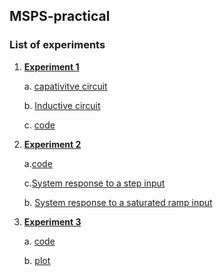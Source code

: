 ## MSPS-practical

### List of experiments

1. [**Experiment 1**](https://github.com/suryanshshukla10/MSPS-practical/tree/main/experiment-1)
    
    a. [capativitve circuit](https://github.com/suryanshshukla10/MSPS-practical/tree/main/experiment-1/part1)
    
    b. [Inductive circuit](https://github.com/suryanshshukla10/MSPS-practical/tree/main/experiment-1/part2)

    c. [code](https://github.com/suryanshshukla10/MSPS-practical/tree/main/experiment-1/code)
    
2. [**Experiment 2**](https://github.com/suryanshshukla10/MSPS-practical/tree/main/experiment-2)
    
    a.[code](https://github.com/suryanshshukla10/MSPS-practical/tree/main/experiment-2/code) 
    
    c.[System response to a step input](https://github.com/suryanshshukla10/MSPS-practical/tree/main/experiment-2/part1)
    
    b. [System response to a saturated ramp input](https://github.com/suryanshshukla10/MSPS-practical/tree/main/experiment-2/part2)

2. [**Experiment 3**](https://github.com/suryanshshukla10/MSPS-practical/tree/main/experiment-3)
    
    a. [code](https://github.com/suryanshshukla10/MSPS-practical/tree/main/experiment-3/code)

    b. [plot](https://github.com/suryanshshukla10/MSPS-practical/tree/main/experiment-3/plot) 
    
